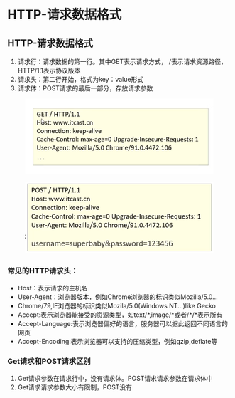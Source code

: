 # HTTP-请求数据格式

## HTTP-请求数据格式

1. 请求行：请求数据的第一行。其中GET表示请求方式， /表示请求资源路径，HTTP/1.1表示协议版本
2. 请求头：第二行开始，格式为key：value形式
3. 请求体：POST请求的最后一部分，存放请求参数

<figure><img src="../.gitbook/assets/image (5).png" alt=""><figcaption></figcaption></figure>

<figure><img src="../.gitbook/assets/image (3) (4).png" alt=""><figcaption></figcaption></figure>

### 常见的HTTP请求头：

* Host：表示请求的主机名
* User-Agent：浏览器版本，例如Chrome浏览器的标识类似Mozilla/5.0...
* Chrome/79,IE浏览器的标识类似Mozila/5.0(Windows NT...)like Gecko
* Accept:表示浏览器能接受的资源类型，如text/\*,image/\*或者/\*/\*表示所有
* Accept-Language:表示浏览器偏好的语言，服务器可以据此返回不同语言的网页
* Accept-Encoding:表示浏览器可以支持的压缩类型，例如gzip,deflate等

### Get请求和POST请求区别

1. Get请求参数在请求行中，没有请求体。POST请求请求参数在请求体中
2. Get请求请求参数大小有限制，POST没有
